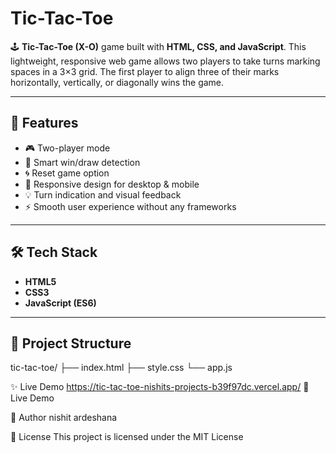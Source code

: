 # Tic-Tac-Toe
🕹️ **Tic-Tac-Toe (X-O)** game built with **HTML, CSS, and JavaScript**. This lightweight, responsive web game allows two players to take turns marking spaces in a 3×3 grid. The first player to align three of their marks horizontally, vertically, or diagonally wins the game.

---

## 🚀 Features

- 🎮 Two-player mode
- 🧠 Smart win/draw detection
- 🌀 Reset game option
- 📱 Responsive design for desktop & mobile
- 💡 Turn indication and visual feedback
- ⚡ Smooth user experience without any frameworks

---

## 🛠️ Tech Stack

- **HTML5**
- **CSS3**
- **JavaScript (ES6)**

---

## 📂 Project Structure

tic-tac-toe/
├── index.html
├── style.css
└── app.js

✨ Live Demo
https://tic-tac-toe-nishits-projects-b39f97dc.vercel.app/
🔗 Live Demo

🙌 Author
nishit ardeshana

📜 License
This project is licensed under the MIT License

